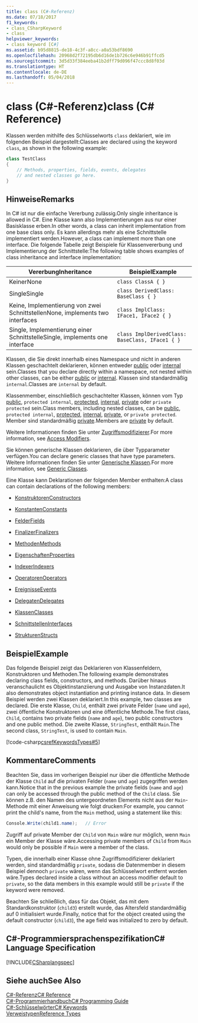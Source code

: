 ```yaml
---
title: class (C#-Referenz)
ms.date: 07/18/2017
f1_keywords:
- class_CSharpKeyword
- class
helpviewer_keywords:
- class keyword [C#]
ms.assetid: b95d8815-de18-4c3f-a8cc-a0a53bdf8690
ms.openlocfilehash: 20968d2f72195db6d16de1b726c6e946b91ffcd5
ms.sourcegitcommit: 3d5d33f384eeba41b2dff79d096f47ccc8d8f03d
ms.translationtype: HT
ms.contentlocale: de-DE
ms.lasthandoff: 05/04/2018
---
```

# <a name="class-c-reference"></a><span data-ttu-id="9ae29-102">class (C#-Referenz)</span><span class="sxs-lookup"><span data-stu-id="9ae29-102">class (C# Reference)</span></span>

<span data-ttu-id="9ae29-103">Klassen werden mithilfe des Schlüsselworts `class` deklariert, wie im folgenden Beispiel dargestellt:</span><span class="sxs-lookup"><span data-stu-id="9ae29-103">Classes are declared using the keyword `class`, as shown in the following example:</span></span>

```csharp
class TestClass
{
    // Methods, properties, fields, events, delegates 
    // and nested classes go here.
}
```

## <a name="remarks"></a><span data-ttu-id="9ae29-104">Hinweise</span><span class="sxs-lookup"><span data-stu-id="9ae29-104">Remarks</span></span>
<span data-ttu-id="9ae29-105">In C# ist nur die einfache Vererbung zulässig.</span><span class="sxs-lookup"><span data-stu-id="9ae29-105">Only single inheritance is allowed in C#.</span></span> <span data-ttu-id="9ae29-106">Eine Klasse kann also Implementierungen aus nur einer Basisklasse erben.</span><span class="sxs-lookup"><span data-stu-id="9ae29-106">In other words, a class can inherit implementation from one base class only.</span></span> <span data-ttu-id="9ae29-107">Es kann allerdings mehr als eine Schnittstelle implementiert werden.</span><span class="sxs-lookup"><span data-stu-id="9ae29-107">However, a class can implement more than one interface.</span></span> <span data-ttu-id="9ae29-108">Die folgende Tabelle zeigt Beispiele für Klassenvererbung und Implementierung der Schnittstelle:</span><span class="sxs-lookup"><span data-stu-id="9ae29-108">The following table shows examples of class inheritance and interface implementation:</span></span>

|<span data-ttu-id="9ae29-109">Vererbung</span><span class="sxs-lookup"><span data-stu-id="9ae29-109">Inheritance</span></span>|<span data-ttu-id="9ae29-110">Beispiel</span><span class="sxs-lookup"><span data-stu-id="9ae29-110">Example</span></span>|
|-----------------|-------------|
|<span data-ttu-id="9ae29-111">Keiner</span><span class="sxs-lookup"><span data-stu-id="9ae29-111">None</span></span>|`class ClassA { }`|
|<span data-ttu-id="9ae29-112">Single</span><span class="sxs-lookup"><span data-stu-id="9ae29-112">Single</span></span>|`class DerivedClass: BaseClass { }`|
|<span data-ttu-id="9ae29-113">Keine, Implementierung von zwei Schnittstellen</span><span class="sxs-lookup"><span data-stu-id="9ae29-113">None, implements two interfaces</span></span>|`class ImplClass: IFace1, IFace2 { }`|
|<span data-ttu-id="9ae29-114">Single, Implementierung einer Schnittstelle</span><span class="sxs-lookup"><span data-stu-id="9ae29-114">Single, implements one interface</span></span>|`class ImplDerivedClass: BaseClass, IFace1 { }`|

<span data-ttu-id="9ae29-115">Klassen, die Sie direkt innerhalb eines Namespace und nicht in anderen Klassen geschachtelt deklarieren, können entweder [public](../../../csharp/language-reference/keywords/public.md) oder [internal](../../../csharp/language-reference/keywords/internal.md) sein.</span><span class="sxs-lookup"><span data-stu-id="9ae29-115">Classes that you declare directly within a namespace, not nested within other classes, can be either [public](../../../csharp/language-reference/keywords/public.md) or [internal](../../../csharp/language-reference/keywords/internal.md).</span></span> <span data-ttu-id="9ae29-116">Klassen sind standardmäßig `internal`.</span><span class="sxs-lookup"><span data-stu-id="9ae29-116">Classes are `internal` by default.</span></span>

<span data-ttu-id="9ae29-117">Klassenmember, einschließlich geschachtelter Klassen, können vom Typ [public](../../../csharp/language-reference/keywords/public.md), `protected internal`, [protected](../../../csharp/language-reference/keywords/protected.md), [internal](../../../csharp/language-reference/keywords/internal.md), [private](../../../csharp/language-reference/keywords/private.md) oder `private protected` sein.</span><span class="sxs-lookup"><span data-stu-id="9ae29-117">Class members, including nested classes, can be [public](../../../csharp/language-reference/keywords/public.md), `protected internal`, [protected](../../../csharp/language-reference/keywords/protected.md), [internal](../../../csharp/language-reference/keywords/internal.md), [private](../../../csharp/language-reference/keywords/private.md), or `private protected`.</span></span> <span data-ttu-id="9ae29-118">Member sind standardmäßig [private](../../../csharp/language-reference/keywords/private.md).</span><span class="sxs-lookup"><span data-stu-id="9ae29-118">Members are [private](../../../csharp/language-reference/keywords/private.md) by default.</span></span>

<span data-ttu-id="9ae29-119">Weitere Informationen finden Sie unter [Zugriffsmodifizierer](../../../csharp/programming-guide/classes-and-structs/access-modifiers.md).</span><span class="sxs-lookup"><span data-stu-id="9ae29-119">For more information, see [Access Modifiers](../../../csharp/programming-guide/classes-and-structs/access-modifiers.md).</span></span>

<span data-ttu-id="9ae29-120">Sie können generische Klassen deklarieren, die über Typparameter verfügen.</span><span class="sxs-lookup"><span data-stu-id="9ae29-120">You can declare generic classes that have type parameters.</span></span> <span data-ttu-id="9ae29-121">Weitere Informationen finden Sie unter [Generische Klassen](../../../csharp/programming-guide/generics/generic-classes.md).</span><span class="sxs-lookup"><span data-stu-id="9ae29-121">For more information, see [Generic Classes](../../../csharp/programming-guide/generics/generic-classes.md).</span></span>

<span data-ttu-id="9ae29-122">Eine Klasse kann Deklarationen der folgenden Member enthalten:</span><span class="sxs-lookup"><span data-stu-id="9ae29-122">A class can contain declarations of the following members:</span></span>

- [<span data-ttu-id="9ae29-123">Konstruktoren</span><span class="sxs-lookup"><span data-stu-id="9ae29-123">Constructors</span></span>](../../../csharp/programming-guide/classes-and-structs/constructors.md)

- [<span data-ttu-id="9ae29-124">Konstanten</span><span class="sxs-lookup"><span data-stu-id="9ae29-124">Constants</span></span>](../../../csharp/programming-guide/classes-and-structs/constants.md)

- [<span data-ttu-id="9ae29-125">Felder</span><span class="sxs-lookup"><span data-stu-id="9ae29-125">Fields</span></span>](../../../csharp/programming-guide/classes-and-structs/fields.md)

- [<span data-ttu-id="9ae29-126">Finalizer</span><span class="sxs-lookup"><span data-stu-id="9ae29-126">Finalizers</span></span>](../../../csharp/programming-guide/classes-and-structs/destructors.md)

- [<span data-ttu-id="9ae29-127">Methoden</span><span class="sxs-lookup"><span data-stu-id="9ae29-127">Methods</span></span>](../../../csharp/programming-guide/classes-and-structs/methods.md)

- [<span data-ttu-id="9ae29-128">Eigenschaften</span><span class="sxs-lookup"><span data-stu-id="9ae29-128">Properties</span></span>](../../../csharp/programming-guide/classes-and-structs/properties.md)

- [<span data-ttu-id="9ae29-129">Indexer</span><span class="sxs-lookup"><span data-stu-id="9ae29-129">Indexers</span></span>](../../../csharp/programming-guide/indexers/index.md)

- [<span data-ttu-id="9ae29-130">Operatoren</span><span class="sxs-lookup"><span data-stu-id="9ae29-130">Operators</span></span>](../../../csharp/programming-guide/statements-expressions-operators/operators.md)

- [<span data-ttu-id="9ae29-131">Ereignisse</span><span class="sxs-lookup"><span data-stu-id="9ae29-131">Events</span></span>](../../../csharp/programming-guide/events/index.md)

- [<span data-ttu-id="9ae29-132">Delegaten</span><span class="sxs-lookup"><span data-stu-id="9ae29-132">Delegates</span></span>](../../../csharp/programming-guide/delegates/index.md)

- [<span data-ttu-id="9ae29-133">Klassen</span><span class="sxs-lookup"><span data-stu-id="9ae29-133">Classes</span></span>](../../../csharp/programming-guide/classes-and-structs/classes.md)

- [<span data-ttu-id="9ae29-134">Schnittstellen</span><span class="sxs-lookup"><span data-stu-id="9ae29-134">Interfaces</span></span>](../../../csharp/programming-guide/interfaces/index.md)

- [<span data-ttu-id="9ae29-135">Strukturen</span><span class="sxs-lookup"><span data-stu-id="9ae29-135">Structs</span></span>](../../../csharp/programming-guide/classes-and-structs/structs.md)

## <a name="example"></a><span data-ttu-id="9ae29-136">Beispiel</span><span class="sxs-lookup"><span data-stu-id="9ae29-136">Example</span></span>
<span data-ttu-id="9ae29-137">Das folgende Beispiel zeigt das Deklarieren von Klassenfeldern, Konstruktoren und Methoden.</span><span class="sxs-lookup"><span data-stu-id="9ae29-137">The following example demonstrates declaring class fields, constructors, and methods.</span></span> <span data-ttu-id="9ae29-138">Darüber hinaus veranschaulicht es Objektinstanziierung und Ausgabe von Instanzdaten.</span><span class="sxs-lookup"><span data-stu-id="9ae29-138">It also demonstrates object instantiation and printing instance data.</span></span> <span data-ttu-id="9ae29-139">In diesem Beispiel werden zwei Klassen deklariert.</span><span class="sxs-lookup"><span data-stu-id="9ae29-139">In this example, two classes are declared.</span></span> <span data-ttu-id="9ae29-140">Die erste Klasse, `Child`, enthält zwei private Felder (`name` und `age`), zwei öffentliche Konstruktoren und eine öffentliche Methode.</span><span class="sxs-lookup"><span data-stu-id="9ae29-140">The first class, `Child`, contains two private fields (`name` and `age`), two public constructors and one public method.</span></span> <span data-ttu-id="9ae29-141">Die zweite Klasse, `StringTest`, enthält `Main`.</span><span class="sxs-lookup"><span data-stu-id="9ae29-141">The second class, `StringTest`, is used to contain `Main`.</span></span>

[!code-csharp[csrefKeywordsTypes#5](../../../csharp/language-reference/keywords/codesnippet/CSharp/class_1.cs)]

## <a name="comments"></a><span data-ttu-id="9ae29-142">Kommentare</span><span class="sxs-lookup"><span data-stu-id="9ae29-142">Comments</span></span>
<span data-ttu-id="9ae29-143">Beachten Sie, dass im vorherigen Beispiel nur über die öffentliche Methode der Klasse `Child` auf die privaten Felder (`name` und `age`) zugegriffen werden kann.</span><span class="sxs-lookup"><span data-stu-id="9ae29-143">Notice that in the previous example the private fields (`name` and `age`) can only be accessed through the public method of the `Child` class.</span></span> <span data-ttu-id="9ae29-144">Sie können z.B. den Namen des untergeordneten Elements nicht aus der `Main`-Methode mit einer Anweisung wie folgt drucken:</span><span class="sxs-lookup"><span data-stu-id="9ae29-144">For example, you cannot print the child's name, from the `Main` method, using a statement like this:</span></span>

```csharp
Console.Write(child1.name);   // Error
```

<span data-ttu-id="9ae29-145">Zugriff auf private Member der `Child` von `Main` wäre nur möglich, wenn `Main` ein Member der Klasse wäre.</span><span class="sxs-lookup"><span data-stu-id="9ae29-145">Accessing private members of `Child` from `Main` would only be possible if `Main` were a member of the class.</span></span>

<span data-ttu-id="9ae29-146">Typen, die innerhalb einer Klasse ohne Zugriffsmodifizierer deklariert werden, sind standardmäßig `private`, sodass die Datenmember in diesem Beispiel dennoch `private` wären, wenn das Schlüsselwort entfernt worden wäre.</span><span class="sxs-lookup"><span data-stu-id="9ae29-146">Types declared inside a class without an access modifier default to `private`, so the data members in this example would still be `private` if the keyword were removed.</span></span>

<span data-ttu-id="9ae29-147">Beachten Sie schließlich, dass für das Objekt, das mit dem Standardkonstruktor (`child3`) erstellt wurde, das Altersfeld standardmäßig auf 0 initialisiert wurde.</span><span class="sxs-lookup"><span data-stu-id="9ae29-147">Finally, notice that for the object created using the default constructor (`child3`), the age field was initialized to zero by default.</span></span>

## <a name="c-language-specification"></a><span data-ttu-id="9ae29-148">C#-Programmiersprachenspezifikation</span><span class="sxs-lookup"><span data-stu-id="9ae29-148">C# Language Specification</span></span>
[!INCLUDE[CSharplangspec](~/includes/csharplangspec-md.md)]

## <a name="see-also"></a><span data-ttu-id="9ae29-149">Siehe auch</span><span class="sxs-lookup"><span data-stu-id="9ae29-149">See Also</span></span>
 [<span data-ttu-id="9ae29-150">C#-Referenz</span><span class="sxs-lookup"><span data-stu-id="9ae29-150">C# Reference</span></span>](../../../csharp/language-reference/index.md)  
 [<span data-ttu-id="9ae29-151">C#-Programmierhandbuch</span><span class="sxs-lookup"><span data-stu-id="9ae29-151">C# Programming Guide</span></span>](../../../csharp/programming-guide/index.md)  
 [<span data-ttu-id="9ae29-152">C#-Schlüsselwörter</span><span class="sxs-lookup"><span data-stu-id="9ae29-152">C# Keywords</span></span>](../../../csharp/language-reference/keywords/index.md)  
 [<span data-ttu-id="9ae29-153">Verweistypen</span><span class="sxs-lookup"><span data-stu-id="9ae29-153">Reference Types</span></span>](../../../csharp/language-reference/keywords/reference-types.md)
